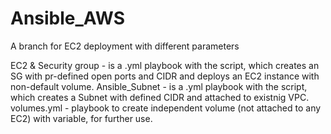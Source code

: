 # Ansible_AWS
A branch for EC2 deployment with different parameters

EC2 & Security group - is a .yml playbook with the script, which creates an SG with pr-defined open ports and CIDR and deploys an EC2 instance with non-default volume.
Ansible_Subnet - is a .yml playbook with the script, which creates a Subnet with defined CIDR and attached to existnig VPC.
volumes.yml - playbook to create independent volume (not attached to any EC2) with variable, for further use.

